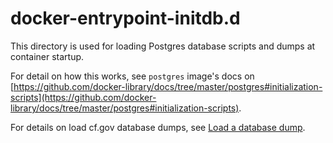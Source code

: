 # docker-entrypoint-initdb.d

This directory is used for loading Postgres database scripts and dumps at container startup.

For detail on how this works, see `postgres` image's docs on
[https://github.com/docker-library/docs/tree/master/postgres#initialization-scripts](https://github.com/docker-library/docs/tree/master/postgres#initialization-scripts).

For details on load cf.gov database dumps, see
[Load a database dump](https://cfpb.github.io/cfgov-refresh/installation/#load-a-database-dump).
